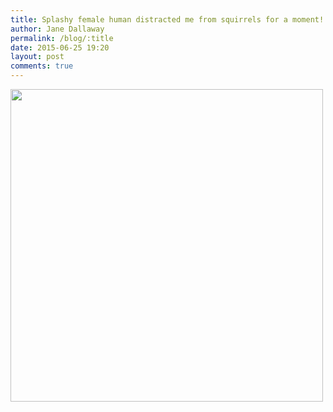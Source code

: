 ```yaml
---
title: Splashy female human distracted me from squirrels for a moment!
author: Jane Dallaway
permalink: /blog/:title
date: 2015-06-25 19:20
layout: post
comments: true
---
```


<div><a href="//static.skitters.dallaway.com/tp_IMG_2085.JPG"><img src="//static.skitters.dallaway.com/tp_thumb_IMG_2085.JPG" width="500" height="500"/></a></div>



  





      
